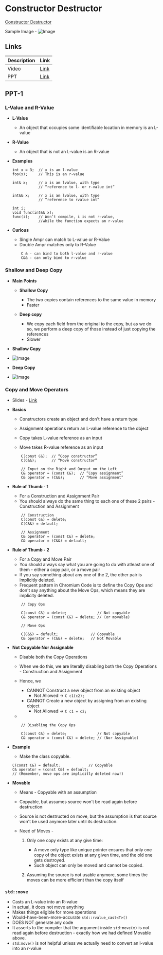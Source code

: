 # Constructor Destructor

[Constructor Destructor](./docs/Constructor%20Destructor.pdf)

Sample Image - ![Image](https://drive.google.com/uc?id=)

## Links

| Description | Link                                                                                                                                                              |
| ----------- | ----------------------------------------------------------------------------------------------------------------------------------------------------------------- |
| Video       | [Link](https://www.youtube.com/watch?v=ZoMkfOK-xKM )                                                                                                              |
| PPT         | [Link](https://docs.google.com/presentation/d/1aW5UvMqr7nIeWDMVlXh0It4pit8MBMlwfp1OcgwH9Zg/edit?resourcekey=0-w-NXIU6M8dxTngKHJxPOgw#slide=id.gd01c13137e_0_202 ) |
  
## PPT-1

### L-Value and R-Value

*   **L-Value**
    *   An object that occupies some identifiable location in memory is an L-value
  
*   **R-Value**
    *   An object that is not an L-value is an R-value

*   **Examples**

    ```
    int x = 3;  // x is an l-value
    foo(x);     // This is an r-value

    int& x;     // x is an lvalue, with type
                // “reference to l- or r-value int”

    int&& x;    // x is an lvalue, with type
                // “reference to rvalue int”

    int i;
    void func(int&& x);
    func(i);    // Won’t compile, i is not r-value, 
                //while the function expects an r-value
    ```

*   **Curious**
  
    *   Single Ampr can match to L-value or R-Value
    *   Double Ampr matches only to R-Value
  
    ```
        C & - can bind to both l-value and r-value
        C&& - can only bind to r-value
    ```

### Shallow and Deep Copy

*   **Main Points**

    *   **Shallow Copy**
        *   The two copies contain references to the same value in memory
        *   Faster
  
    *   **Deep copy**
        *   We copy each field from the original to the copy, but as we do so, we perform a deep copy of those instead of just copying the references
        *   Slower

*   **Shallow Copy**
*   ![Image](https://drive.google.com/uc?id=1Yg5QfEG_MX7TxkphsSORP68goeTn4wmK)

*   **Deep Copy**
*   ![Image](https://drive.google.com/uc?id=1jZxRBJJ4DUq_0BIXnQ0i-FAzSWuZzt0a)


### Copy and Move Operators

* Slides -  [Link](https://docs.google.com/presentation/d/1aW5UvMqr7nIeWDMVlXh0It4pit8MBMlwfp1OcgwH9Zg/edit?resourcekey=0-w-NXIU6M8dxTngKHJxPOgw#slide=id.gd01c13137e_2_38)

*  **Basics** 

    *   Constructors create an object and don't have a return type
    *   Assignment operations return an L-value reference to the object
  
    *   Copy takes L-value reference as an input
    *   Move takes R-value reference as an input

  
    ```
        C(const C&);  // “Copy constructor”
        C(C&&);       // “Move constructor”

        // Input on the Right and Output on the Left
        C& operator = (const C&);  // “Copy assignment”
        C& operator = (C&&);       // “Move assignment”
    ```

*   **Rule of Thumb - 1**
  
    *   For a Construction and Assignment Pair
    *   You should always do the same thing to each one of these 2 pairs - Construction and Assignment

    ```
        // Construction
        C(const C&) = delete;
        C(C&&) = default;
        
        // Assignment
        C& operator = (const C&) = delete;
        C& operator = (C&&) = default;

    ```

*   **Rule of Thumb - 2** 
 
    *   For a Copy and Move Pair
    *   You should always say what you are going to do with atleast one of them - either a copy pair, or a move pair
    *   If you say something about any one of the 2, the other pair is implicitly deleted.
    *   Frequent pattern in Chromium Code is to define the Copy Ops and don't say anything about the Move Ops, which means they are implicity deleted. 

    ```
        // Copy Ops

        C(const C&) = delete;              // Not copyable
        C& operator = (const C&) = delete; // (or movable)
    ```

    ```
        // Move Ops

        C(C&&) = default;               // Copyable
        C& operator = (C&&) = delete;   // Not Movable
    ```

*   **Not Copyable Nor Assignable**

    *  Disable both the Copy Operations
    *  When we do this, we are literally disabling both the Copy Operations - Construction and Assignment
    *  Hence, we
       *  CANNOT Construct a new object from an existing object
            *   Not Allowed -> `C c1(c2);`
       *  CANNOT Create a new object by assigning from an existing object
            *   Not Allowed -> `C c1 = c2;`

    *   
    ```
        // Disabling the Copy Ops

        C(const C&) = delete;              // Not copyable
        C& operator = (const C&) = delete; // (Nor Assignable)
    ```

*   **Example**
    *   Make the class copyable.

    ```
    C(const C&) = default;             // Copyable
    C& operator = (const C&) = default;
    // (Remember, move ops are implicitly deleted now!)
    ```

*   **Movable**
    *   Means - Copyable with an assumption
    *   Copyable, but assumes source won't be read again before destruction
    *   Source is not destructed on move, but the assumption is that source won't be used anymore later until its destruction. 
  
    *   Need of Moves - 

        1. Only one copy exists at any give time:
           *   A move only type like unique pointer ensures that only one copy of the object exists at any given time, and the old one gets destroyed. 
           *   Such object can only be moved and cannot be copied. 

        2.    Assuming the source is not usable anymore, some times the moves can be more efficient than the copy itself


### `std::move`
    
*   Casts an L-value into an R-value
*   In actual, it does not move anything
*   Makes things eligible for move operations
*   Would-have-been-more-accurate `std::rvalue_cast<T>()`
*   DOES NOT generate any code
*   It asserts to the compiler that the argument inside `std:move(x)` is not read again before destruction - exactly how we had defined Movable above.
*   `std:move()` is not helpful unless we actually need to convert an l-value into an r-value

